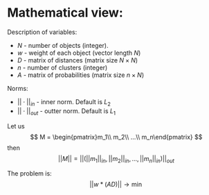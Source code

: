 # Mathematical view:

Description of variables:
- $N$ - number of objects (integer).
- $w$ - weight of each object (vector length $N$)
- $D$ - matrix of distances (matrix size $N\times N$)
- $n$ - number of clusters (integer)
- $A$ - matrix of probabilities (matrix size $n\times N$)

Norms:
- $||\cdot||_{in}$ - inner norm. Default is $L_2$
- $||\cdot||_{out}$ - outter norm. Default is $L_1$

Let us 
$$
    M = \begin{pmatrix}m_1\\ m_2\\ ...\\ m_n\end{pmatrix}
$$
then
$$
    ||M|| = ||(||m_1||_{in}, ||m_2||_{in}, ..., ||m_n||_{in})||_{out}
$$

The problem is:
$$
    ||w*(AD)||\to\min
$$
